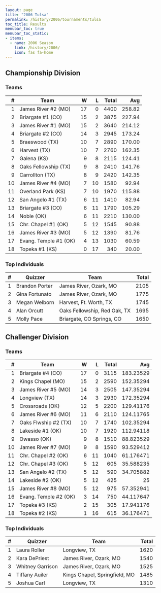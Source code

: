 ```yaml
---
layout: page
title: "2006 Tulsa"
permalink: /history/2006/tournaments/tulsa
toc_title: Results
menubar_toc: true
menubar_toc_static:
- items:
  - name: 2006 Season
    link: /history/2006/
    icon: fas fa-home
---
```


## Championship Division

### Teams

|    # | Team                  |    W |    L | Total |    Avg |
| ---: | --------------------- | ---: | ---: | ----: | -----: |
|    1 | James River #2 (MO)   |   17 |    0 |  4400 | 258.82 |
|    2 | Briargate #1 (CO)     |   15 |    2 |  3875 | 227.94 |
|    3 | James River #1 (MO)   |   15 |    2 |  3640 | 214.12 |
|    4 | Briargate #2 (CO)     |   14 |    3 |  2945 | 173.24 |
|    5 | Braeswood (TX)        |   10 |    7 |  2890 | 170.00 |
|    6 | Harvest (TX)          |   10 |    7 |  2760 | 162.35 |
|    7 | Galena (KS)           |    9 |    8 |  2115 | 124.41 |
|    8 | Oaks Fellowship (TX)  |    9 |    8 |  2410 | 141.76 |
|    9 | Carrollton (TX)       |    8 |    9 |  2420 | 142.35 |
|   10 | James River #4 (MO)   |    7 |   10 |  1580 |  92.94 |
|   11 | Overland Park (KS)    |    7 |   10 |  1970 | 115.88 |
|   12 | San Angelo #1 (TX)    |    6 |   11 |  1410 |  82.94 |
|   13 | Briargate #3 (CO)     |    6 |   11 |  1790 | 105.29 |
|   14 | Noble (OK)            |    6 |   11 |  2210 | 130.00 |
|   15 | Chr. Chapel #1 (OK)   |    5 |   12 |  1545 |  90.88 |
|   16 | James River #3 (MO)   |    5 |   12 |  1390 |  81.76 |
|   17 | Evang. Temple #1 (OK) |    4 |   13 |  1030 |  60.59 |
|   18 | Topeka #1 (KS)        |    0 |   17 |   340 |  20.00 |

### Top Individuals

|    # | Quizzer        | Team                         | Total |
| ---: | -------------- | ---------------------------- | ----: |
|    1 | Brandon Porter | James River, Ozark, MO       |  2105 |
|    2 | Gina Fortunato | James River, Ozark, MO       |  1775 |
|    3 | Megan Welborn  | Harvest, Ft. Worth, TX       |  1745 |
|    4 | Alan Orcutt    | Oaks Fellowship, Red Oak, TX |  1695 |
|    5 | Molly Pace     | Briargate, CO Springs, CO    |  1650 |

## Challenger Division

### Teams

|    # | Team                  |    W |    L | Total |       Avg |
| ---: | --------------------- | ---: | ---: | ----: | --------: |
|    1 | Briargate #4 (CO)     |   17 |    0 |  3115 | 183.23529 |
|    2 | Kings Chapel (MO)     |   15 |    2 |  2590 | 152.35294 |
|    3 | James River #5 (MO)   |   14 |    3 |  2505 | 147.35294 |
|    4 | Longview (TX)         |   14 |    3 |  2930 | 172.35294 |
|    5 | Crossroads (OK)       |   12 |    5 |  2200 | 129.41176 |
|    6 | James River #6 (MO)   |   11 |    6 |  2110 | 124.11765 |
|    7 | Oaks Flwship #2 (TX)  |   10 |    7 |  1740 | 102.35294 |
|    8 | Lakeside #1 (OK)      |   10 |    7 |  1920 | 112.94118 |
|    9 | Owasso (OK)           |    9 |    8 |  1510 | 88.823529 |
|   10 | James River #7 (MO)   |    9 |    8 |  1590 | 93.529412 |
|   11 | Chr. Chapel #2 (OK)   |    6 |   11 |  1040 | 61.176471 |
|   12 | Chr. Chapel #3 (OK)   |    5 |   12 |   605 | 35.588235 |
|   13 | San Angelo #2 (TX)    |    5 |   12 |   590 | 34.705882 |
|   14 | Lakeside #2 (OK)      |    5 |   12 |   425 |        25 |
|   15 | James River #8 (MO)   |    5 |   12 |   975 | 57.352941 |
|   16 | Evang. Temple #2 (OK) |    3 |   14 |   750 | 44.117647 |
|   17 | Topeka #3 (KS)        |    2 |   15 |   305 | 17.941176 |
|   18 | Topeka #2 (KS)        |    1 |   16 |   615 | 36.176471 |

### Top Individuals

|    # | Quizzer          | Team                          | Total |
| ---: | ---------------- | ----------------------------- | ----: |
|    1 | Laura Roller     | Longview, TX                  |  1620 |
|    2 | Kara DePriest    | James River, Ozark, MO        |  1540 |
|    3 | Whitney Garrison | James River, Ozark, MO        |  1525 |
|    4 | Tiffany Auiler   | Kings Chapel, Springfield, MO |  1485 |
|    5 | Joshua Carl      | Longview, TX                  |  1310 |

